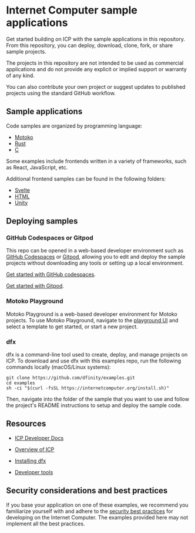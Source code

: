 # Internet Computer sample applications 

Get started building on ICP with the sample applications in this repository. From this repository, you can deploy, download, clone, fork, or share sample projects.

The projects in this repository are not intended to be used as commercial applications and do not provide any explicit or implied support or warranty of any kind.

You can also contribute your own project or suggest updates to published projects using the standard GitHub workflow.

## Sample applications

Code samples are organized by programming language:

- [Motoko](https://github.com/dfinity/examples/tree/master/motoko)
- [Rust](https://github.com/dfinity/examples/tree/master/rust)
- [C](https://github.com/dfinity/examples/tree/master/c)

Some examples include frontends written in a variety of frameworks, such as React, JavaScript, etc. 

Additional frontend samples can be found in the following folders:

- [Svelte](https://github.com/dfinity/examples/tree/master/svelte)
- [HTML](https://github.com/dfinity/examples/tree/master/hosting)
- [Unity](https://github.com/dfinity/examples/tree/master/native-apps)

## Deploying samples 

### GitHub Codespaces or Gitpod

This repo can be opened in a web-based developer environment such as [GitHub Codespaces](https://github.com/codespaces) or [Gitpod](https://www.gitpod.io/), allowing you to edit and deploy the sample projects without downloading any tools or setting up a local environment. 

[Get started with GitHub codespaces](https://internetcomputer.org/docs/current/developer-docs/developer-tools/ide/codespaces).

[Get started with Gitpod](https://internetcomputer.org/docs/current/developer-docs/developer-tools/ide/gitpod).

### Motoko Playground

Motoko Playground is a web-based developer environment for Motoko projects. To use Motoko Playground, navigate to the [playground UI](https://m7sm4-2iaaa-aaaab-qabra-cai.ic0.app/) and select a template to get started, or start a new project.

### dfx 

dfx is a command-line tool used to create, deploy, and manage projects on ICP. To download and use dfx with this examples repo, run the following commands locally (macOS/Linux systems):

```
git clone https://github.com/dfinity/examples.git
cd examples
sh -ci "$(curl -fsSL https://internetcomputer.org/install.sh)"
```

Then, navigate into the folder of the sample that you want to use and follow the project's README instructions to setup and deploy the sample code.


## Resources 

- [ICP Developer Docs](https://internetcomputer.org/docs/current/home)

- [Overview of ICP](https://internetcomputer.org/docs/current/developer-docs/getting-started/overview-of-icp)

- [Installing dfx](https://internetcomputer.org/docs/current/developer-docs/getting-started/install/)

- [Developer tools](https://internetcomputer.org/docs/current/developer-docs/developer-tools/dev-tools-overview)

## Security considerations and best practices

If you base your application on one of these examples, we recommend you familiarize yourself with and adhere to the [security best practices](https://internetcomputer.org/docs/current/references/security/) for developing on the Internet Computer. The examples provided here may not implement all the best practices.
